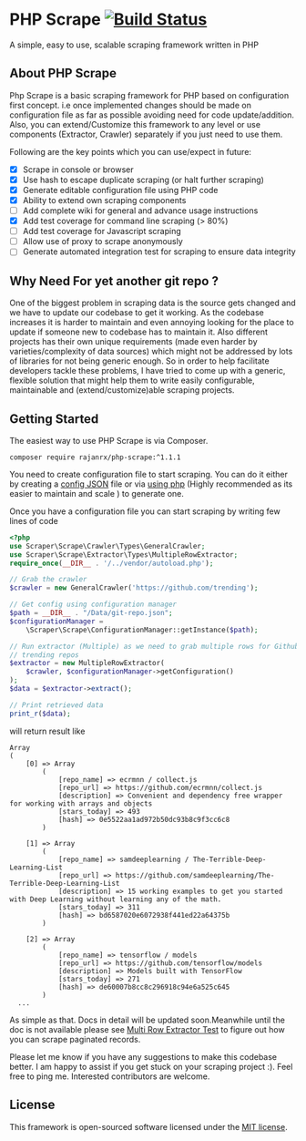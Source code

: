 # PHP Scrape [![Build Status](https://travis-ci.org/rajanrx/php-scrape.svg?branch=master)](https://travis-ci.org/rajanrx/php-scrape)
A simple, easy to use, scalable scraping framework written in PHP

## About PHP Scrape
Php Scrape is a basic scraping framework for PHP based on configuration first
concept. i.e once implemented changes should be made on configuration file as far
as possible avoiding need for code update/addition. Also, you can extend/Customize
this framework to any level or use components (Extractor, Crawler) separately if 
you just need to use them.

Following are the key points which you can use/expect in future:

- [x] Scrape in console or browser
- [x] Use hash to escape duplicate scraping (or halt further scraping)
- [x] Generate editable configuration file using PHP code
- [x] Ability to extend own scraping components
- [ ] Add complete wiki for general and advance usage instructions
- [x] Add test coverage for command line scraping (> 80%)
- [ ] Add test coverage for Javascript scraping
- [ ] Allow use of proxy to scrape anonymously
- [ ] Generate automated integration test for scraping to ensure data integrity 

## Why Need For yet another git repo ?
One of the biggest problem in scraping data is the source gets changed and we 
have to update our codebase to get it working. As the codebase increases it is
harder to maintain and even annoying looking for the place to update if someone
new to codebase has to maintain it. Also different projects has their own unique
requirements (made even harder by varieties/complexity of data sources) which might 
not be addressed by lots of libraries for not being generic enough. 
So in order to help facilitate developers tackle these problems, I have tried to
come up with a generic, flexible solution that might help them to write easily
configurable, maintainable and (extend/customize)able scraping projects.

## Getting Started
The easiest way to use PHP Scrape is via Composer.
```
composer require rajanrx/php-scrape:^1.1.1
```

You need to create configuration file to start scraping. You can do it either by 
creating a [config JSON](https://github.com/rajanrx/php-scrape/blob/master/Examples/Data/git-repo.json) 
file or via [using php](https://github.com/rajanrx/php-scrape/blob/master/Examples/ConfigGenerator.php)
 (Highly recommended as its easier to maintain and scale ) to generate one.

Once you have a configuration file you can start scraping by writing few lines of 
code

```php
<?php
use Scraper\Scrape\Crawler\Types\GeneralCrawler;
use Scraper\Scrape\Extractor\Types\MultipleRowExtractor;
require_once(__DIR__ . '/../vendor/autoload.php');

// Grab the crawler
$crawler = new GeneralCrawler('https://github.com/trending');

// Get config using configuration manager
$path = __DIR__ . "/Data/git-repo.json";
$configurationManager =
    \Scraper\Scrape\ConfigurationManager::getInstance($path);

// Run extractor (Multiple) as we need to grab multiple rows for Github 
// trending repos
$extractor = new MultipleRowExtractor(
    $crawler, $configurationManager->getConfiguration()
);
$data = $extractor->extract();

// Print retrieved data
print_r($data);
```

will return result like
```
Array
(
    [0] => Array
        (
            [repo_name] => ecrmnn / collect.js
            [repo_url] => https://github.com/ecrmnn/collect.js
            [description] => Convenient and dependency free wrapper for working with arrays and objects
            [stars_today] => 493
            [hash] => 0e5522aa1ad972b50dc93b8c9f3cc6c8
        )

    [1] => Array
        (
            [repo_name] => samdeeplearning / The-Terrible-Deep-Learning-List
            [repo_url] => https://github.com/samdeeplearning/The-Terrible-Deep-Learning-List
            [description] => 15 working examples to get you started with Deep Learning without learning any of the math.
            [stars_today] => 311
            [hash] => bd6587020e6072938f441ed22a64375b
        )

    [2] => Array
        (
            [repo_name] => tensorflow / models
            [repo_url] => https://github.com/tensorflow/models
            [description] => Models built with TensorFlow
            [stars_today] => 271
            [hash] => de60007b8cc8c296918c94e6a525c645
        )
  ...
```
As simple as that. 
Docs in detail will be updated soon.Meanwhile until the doc is not available please 
see [Multi Row Extractor Test](https://github.com/rajanrx/php-scrape/blob/master/Tests/Unit/Extractor/Types/MultipleRowExtractorTest.php) 
to figure out how you can scrape paginated records.

Please let me know if you have any suggestions to make this codebase better. I am
happy to assist if you get stuck on your scraping project :). Feel free to ping me.
Interested contributors are welcome.

## License

This framework is open-sourced software licensed under the 
[MIT license](http://opensource.org/licenses/MIT). 
